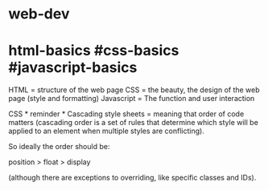 # web-dev 
# html-basics #css-basics #javascript-basics 

HTML = structure of the web page 
CSS = the beauty, the design of the web page (style and formatting) 
Javascript = The function and user interaction 

CSS * reminder * Cascading style sheets = meaning that order of code matters (cascading order is a set of rules that determine which style will be applied to an element when multiple styles are conflicting).

So ideally the order should be: 

position > float > display 

(although there are exceptions to overriding, like specific classes and IDs).

